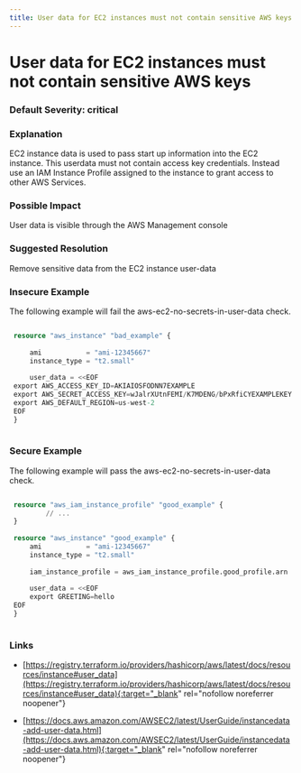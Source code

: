 ```yaml
---
title: User data for EC2 instances must not contain sensitive AWS keys
---
```


# User data for EC2 instances must not contain sensitive AWS keys

### Default Severity: <span class="severity critical">critical</span>

### Explanation

EC2 instance data is used to pass start up information into the EC2 instance. This userdata must not contain access key credentials. Instead use an IAM Instance Profile assigned to the instance to grant access to other AWS Services.

### Possible Impact
User data is visible through the AWS Management console

### Suggested Resolution
Remove sensitive data from the EC2 instance user-data


### Insecure Example

The following example will fail the aws-ec2-no-secrets-in-user-data check.
```terraform

 resource "aws_instance" "bad_example" {
 
	 ami           = "ami-12345667"
	 instance_type = "t2.small"
 
	 user_data = <<EOF
 export AWS_ACCESS_KEY_ID=AKIAIOSFODNN7EXAMPLE
 export AWS_SECRET_ACCESS_KEY=wJalrXUtnFEMI/K7MDENG/bPxRfiCYEXAMPLEKEY
 export AWS_DEFAULT_REGION=us-west-2 
 EOF
 }
 
```



### Secure Example

The following example will pass the aws-ec2-no-secrets-in-user-data check.
```terraform

 resource "aws_iam_instance_profile" "good_example" {
		 // ...
 }
 
 resource "aws_instance" "good_example" {
	 ami           = "ami-12345667"
	 instance_type = "t2.small"
 
	 iam_instance_profile = aws_iam_instance_profile.good_profile.arn
 
	 user_data = <<EOF
	 export GREETING=hello
 EOF
 }
 
```



### Links


- [https://registry.terraform.io/providers/hashicorp/aws/latest/docs/resources/instance#user_data](https://registry.terraform.io/providers/hashicorp/aws/latest/docs/resources/instance#user_data){:target="_blank" rel="nofollow noreferrer noopener"}

- [https://docs.aws.amazon.com/AWSEC2/latest/UserGuide/instancedata-add-user-data.html](https://docs.aws.amazon.com/AWSEC2/latest/UserGuide/instancedata-add-user-data.html){:target="_blank" rel="nofollow noreferrer noopener"}




